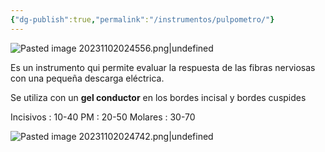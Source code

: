 ```yaml
---
{"dg-publish":true,"permalink":"/instrumentos/pulpometro/"}
---
```


![Pasted image 20231102024556.png|undefined](/img/user/PTD/M%C3%A9dias/Pasted%20image%2020231102024556.png)

Es un instrumento qui permite evaluar la respuesta de las fibras nerviosas con una pequeña descarga eléctrica.

Se utiliza con un **gel conductor** en los bordes incisal y bordes cuspides

Incisivos : 10-40
PM : 20-50
Molares : 30-70

![Pasted image 20231102024742.png|undefined](/img/user/PTD/M%C3%A9dias/Pasted%20image%2020231102024742.png)